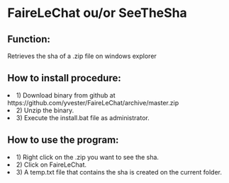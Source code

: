 <h1>FaireLeChat ou/or SeeTheSha</h1>

<h2>Function:</h2>
Retrieves the sha of a .zip file on windows explorer

<h2>How to install procedure:</h2>
<li>1) Download binary from github at https://github.com/yvester/FaireLeChat/archive/master.zip</li>
<li>2) Unzip the binary.</li>
<li>3) Execute the install.bat file as administrator.</li>

<h2>How to use the program:</h2>
<li>1) Right click on the .zip you want to see the sha.</li>
<li>2) Click on FaireLeChat.</li>
<li>3) A temp.txt file that contains the sha is created on the current folder.</li>
 


